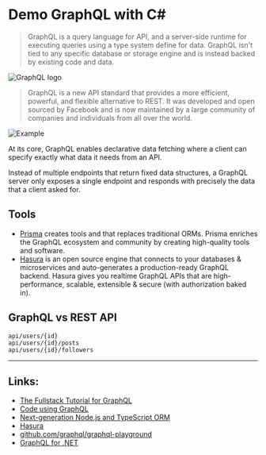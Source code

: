 # Demo GraphQL with C#
> GraphQL is a query language for API, and a server-side runtime for executing queries using a type system define for data. GraphQL isn't tied to any specific database or storage engine and is instead backed by existing code and data.

![GraphQL logo](https://graphql.org/img/og-image.png)

>GraphQL is a new API standard that provides a more efficient, powerful, and flexible alternative to REST. It was developed and open sourced by Facebook and is now maintained by a large community of companies and individuals from all over the world.

![Example](https://graphql-engine-cdn.hasura.io/learn-hasura/assets/graphql-react/graphql-on-http.png)

At its core, GraphQL enables declarative data fetching where a client can specify exactly what data it needs from an API.

Instead of multiple endpoints that return fixed data structures, a GraphQL server only exposes a single endpoint and responds with precisely the data that a client asked for.

## Tools
- [Prisma](https://www.prisma.io/) creates tools and that replaces traditional ORMs. Prisma enriches the GraphQL ecosystem and community by creating high-quality tools and software.
- [Hasura](https://hasura.io/) is an open source engine that connects to your databases & microservices and auto-generates a production-ready GraphQL backend. Hasura gives you realtime GraphQL APIs that are high-performance, scalable, extensible & secure (with authorization baked in).

## GraphQL vs REST API

```
api/users/{id}
api/users/{id}/posts
api/users/{id}/followers
```


---
## Links:
- [The Fullstack Tutorial for GraphQL](https://www.howtographql.com/)
- [Code using GraphQL](https://graphql.org/code/#c-net)
- [Next-generation Node.js and TypeScript ORM](https://www.prisma.io/)
- [Hasura](https://hasura.io/)
- [github.com/graphql/graphql-playground](https://github.com/graphql/graphql-playground)
- [GraphQL for .NET](https://github.com/graphql-dotnet/graphql-dotnet)
